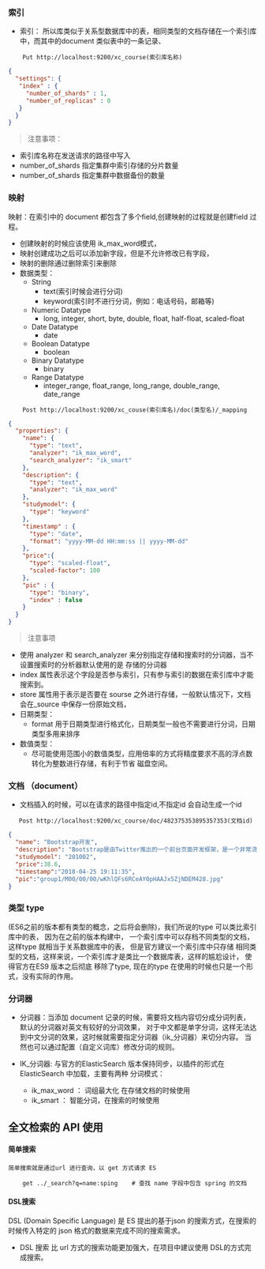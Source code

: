 ### 索引
- 索引： 所以库类似于关系型数据库中的表，相同类型的文档存储在一个索引库中，而其中的document 
  类似表中的一条记录、
  
```shell
    Put http://localhost:9200/xc_course(索引库名称)
```

```json
{
  "settings": {
   "index" : {
     "number_of_shards" : 1,
     "number_of_replicas" : 0
   } 
  }
}
```

> 注意事项：

- 索引库名称在发送请求的路径中写入
- number_of_shards 指定集群中索引存储的分片数量
- number_of_shards 指定集群中数据备份的数量


### 映射
映射：在索引中的 document 都包含了多个field,创建映射的过程就是创建field 过程。
- 创建映射的时候应该使用 ik_max_word模式，
- 映射创建成功之后可以添加新字段，但是不允许修改已有字段， 
- 映射的删除通过删除索引来删除
- 数据类型：
    - String 
        * text(索引时候会进行分词)  
        * keyword(索引时不进行分词，例如：电话号码，邮箱等) 
    - Numeric Datatype
        * long, integer, short, byte, double, float, half-float, scaled-float
    - Date Datatype
        * date
    - Boolean Datatype
        * boolean
    - Binary Datatype
        * binary
    - Range Datatype
        * integer_range, float_range, long_range, double_range, date_range
    
```shell
    Post http://localhost:9200/xc_couse(索引库名)/doc(类型名)/_mapping
```

```json
{
  "properties": {
    "name": {
      "type": "text",
      "analyzer": "ik_max_word",
      "search_analyzer": "ik_smart"
    },
    "description": {
      "type": "text",
      "analyzer": "ik_max_word"
    },
    "studymodel": {
      "type": "keyword"
    },
    "timestamp" : {
      "type": "date",
      "format": "yyyy-MM-dd HH:mm:ss || yyyy-MM-dd"
    },
    "price":{
      "type": "scaled-float",
      "scaled-factor": 100
    },
    "pic" : {
      "type": "binary",
      "index" : false
    }
  }
}
```

> 注意事项

- 使用 analyzer 和 search_analyzer 来分别指定存储和搜索时的分词器，当不设置搜索时的分析器默认使用的是 
  存储的分词器
- index 属性表示这个字段是否参与索引，只有参与索引的数据在索引库中才能搜索到。
- store 属性用于表示是否要在 sourse 之外进行存储，一般默认情况下，文档会在_source 中保存一份原始文档，
- 日期类型：
    * format 用于日期类型进行格式化，日期类型一般也不需要进行分词，日期类型多用来排序
- 数值类型：
    * 尽可能使用范围小的数值类型，应用倍率的方式将精度要求不高的浮点数转化为整数进行存储，有利于节省
      磁盘空间。



### 文档 （document）

- 文档插入的时候，可以在请求的路径中指定id,不指定id 会自动生成一个id

```shell
   Post http://localhost:9200/xc_course/doc/482375353895357353(文档id)    
```

```json
{ 
  "name": "Bootstrap开发", 
  "description": "Bootstrap是由Twitter推出的一个前台页面开发框架，是一个非常流行的开发框架，此框架集成了多种页面效果。此开发框架包含了大量的CSS、JS程序代码，可以帮助开发者（尤其是不擅长页面开发的程序人员）轻松的实现一个不受浏览器限制的精美界面效果。",
  "studymodel": "201002", 
  "price":38.6, 
  "timestamp":"2018-04-25 19:11:35",
  "pic":"group1/M00/00/00/wKhlQFs6RCeAY0pHAAJx5ZjNDEM428.jpg"
}

```

### 类型 type 
(ES6之前的版本都有类型的概念，之后将会删除)，我们所说的type 可以类比索引库中的表， 因为在之前的版本构建中，
一个索引库中可以存档不同类型的文档，这样type 就相当于关系数据库中的表， 但是官方建议一个索引库中只存储
相同类型的文档，这样来说，一个索引库才是类比一个数据库表，这样的尴尬设计， 使得官方在ES9 版本之后彻底
移除了type, 现在的type 在使用的时候也只是一个形式，没有实际的作用。

### 分词器

- 分词器：当添加 document 记录的时候，需要将文档内容切分成分词列表，默认的分词器对英文有较好的分词效果，
  对于中文都是单字分词，这样无法达到中文分词的效果，这时候就需要指定分词器（ik_分词器）来切分内容。
  当然也可以通过配置（自定义词库）修改分词的规则。
    
- IK_分词器: 与官方的ElasticSearch 版本保持同步，以插件的形式在 ElasticSearch 中加载，主要有两种
  分词模式：
  - ik_max_word ： 词组最大化 在存储文档的时候使用
  - ik_smart    ： 智能分词，在搜索的时候使用
    
    
## 全文检索的 API 使用

#### 简单搜索
    简单搜索就是通过url 进行查询，以 get 方式请求 ES
```
    get ../_search?q=name:sping    # 查找 name 字段中包含 spring 的文档
```

#### DSL搜索

DSL (Domain Specific Language) 是 ES 提出的基于json 的搜索方式，在搜索的时候传入特定的
json 格式的数据来完成不同的搜索需求。
- DSL 搜索 比 url 方式的搜索功能更加强大，在项目中建议使用 DSL的方式完成搜索。